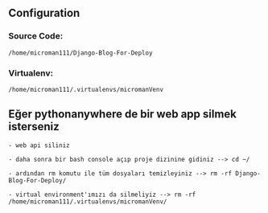 ## Configuration

### Source Code:
```
/home/microman111/Django-Blog-For-Deploy
```
### Virtualenv:
```
/home/microman111/.virtualenvs/micromanVenv
```
## Eğer pythonanywhere de bir web app silmek isterseniz 
```
- web api siliniz

- daha sonra bir bash console açıp proje dizinine gidiniz --> cd ~/

- ardından rm komutu ile tüm dosyaları temizleyiniz --> rm -rf Django-Blog-For-Deploy/

- virtual environment'ımızı da silmeliyiz --> rm -rf /home/microman111/.virtualenvs/micromanVenv/ 
```
